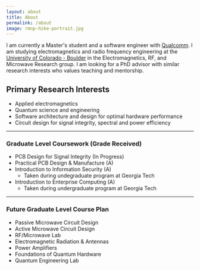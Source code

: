 ```yaml
---
layout: about
title: About
permalink: /about
image: rmnp-hike-portrait.jpg
---
```


I am currently a Master's student and a software engineer with [Qualcomm](https://www.qualcomm.com/). I am studying electromagnetics and radio frequency engineering at the [University of Colorado - Boulder](https://www.colorado.edu/emag-research/) in the Electromagnetics, RF, and Microwave Research group. I am looking for a PhD advisor with similar research interests who values teaching and mentorship.

## Primary Research Interests
* Applied electromagnetics
* Quantum science and engineering
* Software architecture and design for optimal hardware performance
* Circuit design for signal integrity, spectral and power efficiency

---

### Graduate Level Coursework (Grade Received)
* PCB Design for Signal Integrity (In Progress)
* Practical PCB Design & Manufacture (A)
* Introduction to Information Security (A)
    * Taken during undegraduate program at Georgia Tech
* Introduction to Enterprise Computing (A)
    * Taken during undergraduate program at Georgia Tech

---

### Future Graduate Level Course Plan
* Passive Microwave Circuit Design
* Active Microwave Circuit Design
* RF/Microwave Lab
* Electromagnetic Radiation & Antennas
* Power Amplifiers
* Foundations of Quantum Hardware
* Quantum Engineering Lab

